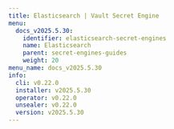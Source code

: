 ```yaml
---
title: Elasticsearch | Vault Secret Engine
menu:
  docs_v2025.5.30:
    identifier: elasticsearch-secret-engines
    name: Elasticsearch
    parent: secret-engines-guides
    weight: 20
menu_name: docs_v2025.5.30
info:
  cli: v0.22.0
  installer: v2025.5.30
  operator: v0.22.0
  unsealer: v0.22.0
  version: v2025.5.30
---
```


